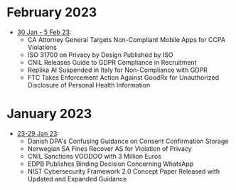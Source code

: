 # February 2023
- [30 Jan - 5 Feb 23](2023/february/050223.md): 
    - CA Attorney General Targets Non-Compliant Mobile Apps for CCPA Violations
    - ISO 31700 on Privacy by Design Published by ISO
    - CNIL Releases Guide to GDPR Compliance in Recruitment
    - Replika AI Suspended in Italy for Non-Compliance with GDPR
    - FTC Takes Enforcement Action Against GoodRx for Unauthorized Disclosure of Personal Health Information

# January 2023
- [23-29 Jan 23](2023/january/290123.md):
    - Danish DPA's Confusing Guidance on Consent Confirmation Storage
    - Norwegian SA Fines Recover AS for Violation of Privacy
    - CNIL Sanctions VOODOO with 3 Million Euros
    - EDPB Publishes Binding Decision Concerning WhatsApp
    - NIST Cybersecurity Framework 2.0 Concept Paper Released with Updated and Expanded Guidance
